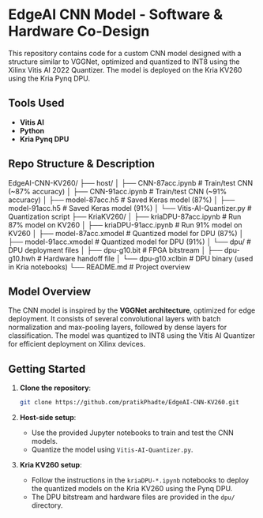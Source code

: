 # EdgeAI CNN Model - Software & Hardware Co-Design

This repository contains code for a custom CNN model designed with a structure similar to VGGNet, optimized and quantized to INT8 using the Xilinx Vitis AI 2022 Quantizer. The model is deployed on the Kria KV260 using the Kria Pynq DPU.

## Tools Used
- **Vitis AI**
- **Python**
- **Kria Pynq DPU**

## Repo Structure & Description

EdgeAI-CNN-KV260/
├── host/
│ ├── CNN-87acc.ipynb # Train/test CNN (~87% accuracy)
│ ├── CNN-91acc.ipynb # Train/test CNN (~91% accuracy)
│ ├── model-87acc.h5 # Saved Keras model (87%)
│ ├── model-91acc.h5 # Saved Keras model (91%)
│ └── Vitis-AI-Quantizer.py # Quantization script
├── KriaKV260/
│ ├── kriaDPU-87acc.ipynb # Run 87% model on KV260
│ ├── kriaDPU-91acc.ipynb # Run 91% model on KV260
│ ├── model-87acc.xmodel # Quantized model for DPU (87%)
│ ├── model-91acc.xmodel # Quantized model for DPU (91%)
│ └── dpu/ # DPU deployment files
│ ├── dpu-g10.bit # FPGA bitstream
│ ├── dpu-g10.hwh # Hardware handoff file
│ └── dpu-g10.xclbin # DPU binary (used in Kria notebooks)
└── README.md # Project overview

## Model Overview

The CNN model is inspired by the **VGGNet architecture**, optimized for edge deployment. It consists of several convolutional layers with batch normalization and max-pooling layers, followed by dense layers for classification. The model was quantized to INT8 using the Vitis AI Quantizer for efficient deployment on Xilinx devices.

## Getting Started

1. **Clone the repository**:
    ```bash
    git clone https://github.com/pratikPhadte/EdgeAI-CNN-KV260.git
    ```

2. **Host-side setup**:
    - Use the provided Jupyter notebooks to train and test the CNN models.
    - Quantize the model using `Vitis-AI-Quantizer.py`.

3. **Kria KV260 setup**:
    - Follow the instructions in the `kriaDPU-*.ipynb` notebooks to deploy the quantized models on the Kria KV260 using the Pynq DPU.
    - The DPU bitstream and hardware files are provided in the `dpu/` directory.

